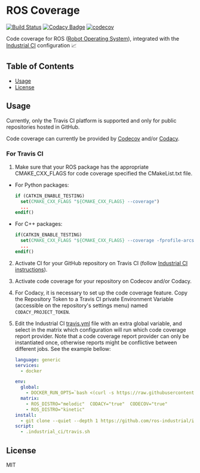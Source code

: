 # ROS Coverage

[![Build Status](https://travis-ci.com/rarrais/ros_coverage.svg?branch=master)](https://travis-ci.com/rarrais/ros_coverage) [![Codacy Badge](https://api.codacy.com/project/badge/Grade/dce8bf91f0314ab0b4c38cfb1998b724)](https://www.codacy.com/manual/rarrais/ros_coverage?utm_source=github.com&amp;utm_medium=referral&amp;utm_content=rarrais/ros_coverage&amp;utm_campaign=Badge_Grade) [![codecov](https://codecov.io/gh/rarrais/ros_coverage/branch/master/graph/badge.svg)](https://codecov.io/gh/rarrais/ros_coverage)

Code coverage for ROS ([Robot Operating System](https://www.ros.org/)), integrated with the [Industrial CI](https://github.com/ros-industrial/industrial_ci) configuration 📈

## Table of Contents

* [Usage](#usage)
* [License](#license)

## <a name="usage"></a> Usage

Currently, only the Travis CI platform is supported and only for public repositories hosted in GitHub.

Code coverage can currently be provided by [Codecov](https://codecov.io/) and/or [Codacy](https://www.codacy.com/).

### For Travis CI

1. Make sure that your ROS package has the appropriate CMAKE_CXX_FLAGS for code coverage specified the CMakeList.txt file.

  * For Python packages:

    ```cmake
    if (CATKIN_ENABLE_TESTING)
      set(CMAKE_CXX_FLAGS "${CMAKE_CXX_FLAGS} --coverage")
      ...
    endif()
    ```
  * For C++ packages:

    ```cmake
    if(CATKIN_ENABLE_TESTING)
      set(CMAKE_CXX_FLAGS "${CMAKE_CXX_FLAGS} --coverage -fprofile-arcs -ftest-coverage")
      ...
    endif()
    ```


2. Activate CI for your GitHub repository on Travis CI (follow [Industrial CI instructions](https://github.com/ros-industrial/industrial_ci#for-travis-ci)).
3. Activate code coverage for your repository on Codecov and/or Codacy.
4. For Codacy, it is necessary to set up the code coverage feature. Copy the Repository Token to a Travis CI private Environment Variable (accessible on the repository's settings menu) named ```CODACY_PROJECT_TOKEN```.
5. Edit the Industrial CI [travis.yml](https://github.com/ros-industrial/industrial_ci/blob/legacy/doc/.travis.yml) file with an extra global variable, and select in the matrix which configuration will run which code coverage report provider. Note that a code coverage report provider can only be instantiated once, otherwise reports might be conflictive between different jobs. See the example bellow:

    ```yml
    language: generic
    services:
      - docker

    env:
      global:
        - DOCKER_RUN_OPTS=`bash <(curl -s https://raw.githubusercontent.com/rarrais/ros_coverage/master/ros_coverage.sh)`
      matrix:
        - ROS_DISTRO="melodic"  CODACY="true"  CODECOV="true"
        - ROS_DISTRO="kinetic"
    install:
      - git clone --quiet --depth 1 https://github.com/ros-industrial/industrial_ci.git .industrial_ci -b master
    script:
      - .industrial_ci/travis.sh
    ```

## <a name="license"></a>License

MIT